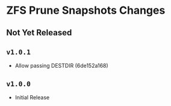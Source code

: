 ZFS Prune Snapshots Changes
===========================

Not Yet Released
----------------

`v1.0.1`
--------

- Allow passing DESTDIR (6de152a168)

`v1.0.0`
--------

- Initial Release

